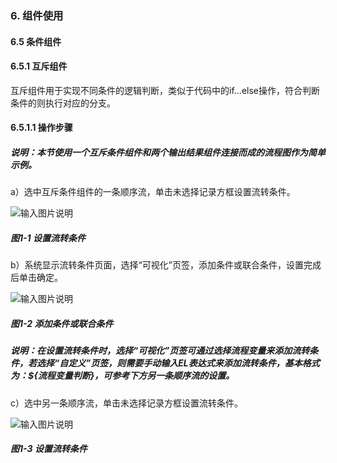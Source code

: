 ### 6. 组件使用

#### 6.5 条件组件

#### 6.5.1 互斥组件

互斥组件用于实现不同条件的逻辑判断，类似于代码中的if...else操作，符合判断条件的则执行对应的分支。

#### 6.5.1.1 操作步骤

##### 说明：本节使用一个互斥条件组件和两个输出结果组件连接而成的流程图作为简单示例。

a）选中互斥条件组件的一条顺序流，单击未选择记录方框设置流转条件。

![输入图片说明](../../../../images/SoFlu%EF%BC%88%E5%90%8E%E7%AB%AF%EF%BC%89%E5%BC%80%E5%8F%91%E5%B9%B3%E5%8F%B0/1.%20%E6%9C%80%E6%96%B0%E7%89%88%E6%9C%AC%20-%20%E6%9B%B4%E6%96%B0%E6%97%A5%E6%9C%9F%20-%202022.10.08/6.%20%E7%BB%84%E4%BB%B6%E4%BD%BF%E7%94%A8/5.%20%E6%9D%A1%E4%BB%B6%E7%BB%84%E4%BB%B6/image.png)

##### 图1-1 设置流转条件

b）系统显示流转条件页面，选择“可视化”页签，添加条件或联合条件，设置完成后单击确定。

![输入图片说明](../../../../images/SoFlu%EF%BC%88%E5%90%8E%E7%AB%AF%EF%BC%89%E5%BC%80%E5%8F%91%E5%B9%B3%E5%8F%B0/1.%20%E6%9C%80%E6%96%B0%E7%89%88%E6%9C%AC%20-%20%E6%9B%B4%E6%96%B0%E6%97%A5%E6%9C%9F%20-%202022.10.08/6.%20%E7%BB%84%E4%BB%B6%E4%BD%BF%E7%94%A8/5.%20%E6%9D%A1%E4%BB%B6%E7%BB%84%E4%BB%B6/1-2.png)

##### 图1-2 添加条件或联合条件

##### 说明：在设置流转条件时，选择“可视化”页签可通过选择流程变量来添加流转条件，若选择“自定义”页签，则需要手动输入EL表达式来添加流转条件，基本格式为：${流程变量判断}，可参考下方另一条顺序流的设置。

c）选中另一条顺序流，单击未选择记录方框设置流转条件。

![输入图片说明](../../../../images/SoFlu%EF%BC%88%E5%90%8E%E7%AB%AF%EF%BC%89%E5%BC%80%E5%8F%91%E5%B9%B3%E5%8F%B0/1.%20%E6%9C%80%E6%96%B0%E7%89%88%E6%9C%AC%20-%20%E6%9B%B4%E6%96%B0%E6%97%A5%E6%9C%9F%20-%202022.10.08/6.%20%E7%BB%84%E4%BB%B6%E4%BD%BF%E7%94%A8/5.%20%E6%9D%A1%E4%BB%B6%E7%BB%84%E4%BB%B6/1-3.png)

##### 图1-3 设置流转条件

